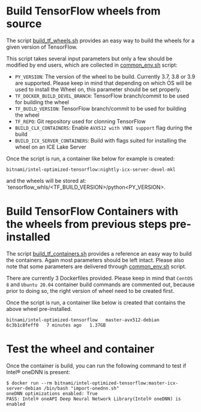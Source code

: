 # Build TensorFlow wheels from source
The script [build_tf_wheels.sh](/tensorflow/build_tf_wheels.sh) provides an easy way to build the wheels for a given version of TensorFlow.

This script takes several input parameters but only a few should be modified by end users, which are
collected in [common_env.sh](/tensorflow/common_env.sh) script:
- `PY_VERSION`: The version of the wheel to be build. Currently 3.7, 3.8 or 3.9 are supported.
Please keep in mind that depending on which OS will be used to install the Wheel on, this parameter
should be set properly.
- `TF_DOCKER_BUILD_DEVEL_BRANCH`: TensorFlow branch/commit to be used for building the wheel
- `TF_BUILD_VERSION`: TensorFlow branch/commit to be used for building the wheel
- `TF_REPO`: Git repository used for clonning TensorFlow
- `BUILD_CLX_CONTAINERS`: Enable `AVX512 with VNNI support` flag during the build
- `BUILD_ICX_SERVER_CONTAINERS`: Build with flags suited for installing the wheel on an ICE Lake Server

Once the script is run, a container like below for example is created:
```
bitnami/intel-optimized-tensorflow:nightly-icx-server-devel-mkl
```
and the wheels will be stored at: `tensorflow_whls/<TF_BUILD_VERSION>/python<PY_VERSION>.

# Build TensorFlow Containers with the wheels from previous steps pre-installed
The script [build_tf_containers.sh](/tensorflow/build_tf_containers.sh) provides a reference an easy way to build the containers.
Again most parameters should be left intact. Please also note that some parameters are delivered through
[common_env.sh](/tensorflow/common_env.sh) script.

There are currently 3 Dockerfiles provided.
Please keep in mind that `CentOS 8` and `Ubuntu 20.04` container build commands are commented out,
because prior to doing so, the right version of wheel need to be created first.

Once the script is run, a container like below is created that contains the above wheel pre-installed.
```
bitnami/intel-optimized-tensorflow   master-avx512-debian   6c3b1c8feff0   7 minutes ago   1.37GB
``` 

# Test the wheel and container
Once the container is build, you can run the following command to test if Intel® oneDNN is present:
```
$ docker run --rm bitnami/intel-optimized-tensorflow:master-icx-server-debian /bin/bash "import-onednn.sh"
oneDNN optimizations enabled: True
PASS: Intel® oneAPI Deep Neural Network Library(Intel® oneDNN) is enabled
```
